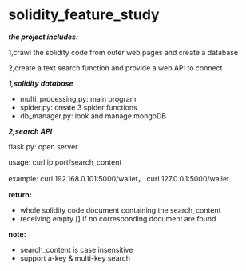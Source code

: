 ﻿# solidity_feature_study

***the project includes:***

1,crawl the solidity code from outer web pages and create a database

2,create a text search function and provide a web API to connect

***1,solidity database***

 - multi_processing.py: main program 
 - spider.py: create 3 spider functions
 - db_manager.py: look and manage mongoDB


***2,search API***

flask.py: open server

usage: curl ip:port/search_content

example: curl 192.168.0.101:5000/wallet， curl 127.0.0.1:5000/wallet


**return:** 

 - whole solidity code document containing the search_content 
 - receiving empty [] if no corresponding document are found


**note:** 

 - search_content is case insensitive 
 - support a-key & multi-key search


